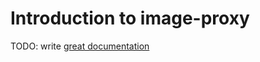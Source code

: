 # Introduction to image-proxy

TODO: write [great documentation](http://jacobian.org/writing/great-documentation/what-to-write/)
